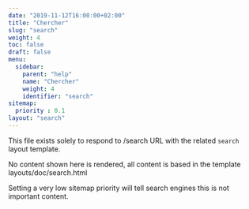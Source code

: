 ```yaml
---
date: "2019-11-12T16:00:00+02:00"
title: "Chercher"
slug: "search"
weight: 4
toc: false
draft: false
menu:
  sidebar:
    parent: "help"
    name: "Chercher"
    weight: 4
    identifier: "search"
sitemap:
  priority : 0.1
layout: "search"
---
```



This file exists solely to respond to /search URL with the related `search` layout template.

No content shown here is rendered, all content is based in the template layouts/doc/search.html

Setting a very low sitemap priority will tell search engines this is not important content.
